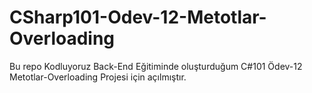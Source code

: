 ﻿# CSharp101-Odev-12-Metotlar-Overloading
Bu repo Kodluyoruz Back-End Eğitiminde oluşturduğum C#101 Ödev-12 Metotlar-Overloading Projesi için açılmıştır.
